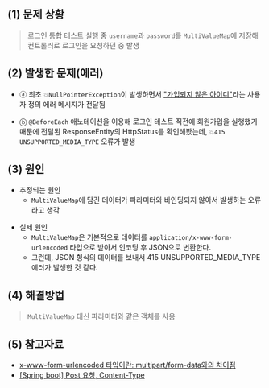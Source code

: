 ## (1) 문제 상황
> 로그인 통합 테스트 실행 중 `username`과 `password`를 `MultiValueMap`에 저장해 컨트롤러로 로그인을 요청하던 중 발생 

## (2) 발생한 문제(에러)
- ⓐ 최초 `💥NullPointerException`이 발생하면서 <u>"가입되지 않은 아이디"</u>라는 사용자 정의 에러 메시지가 전달됨 <p></p>
- ⓑ `@BeforeEach` 애노테이션을 이용해 로그인 테스트 직전에 회원가입을 실행했기 때문에 전달된 ResponseEntity의 HttpStatus를 확인해봤는데, `💥415 UNSUPPORTED_MEDIA_TYPE` 오류가 발생

## (3) 원인
- 추정되는 원인
  - `MultiValueMap`에 담긴 데이터가 파라미터와 바인딩되지 않아서 발생하는 오류라고 생각
    <p></p>
- 실제 원인 
  - `MultiValueMap`은 기본적으로 데이터를 `application/x-www-form-urlencoded` 타입으로 받아서 인코딩 후 JSON으로 변환한다. 
  - 그런데, JSON 형식의 데이터를 보내서 415 UNSUPPORTED_MEDIA_TYPE 에러가 발생한 것 같다.

## (4) 해결방법
> `MultiValueMap` 대신 파라미터와 같은 객체를 사용

## (5) 참고자료
- [x-www-form-urlencoded 타입이란: multipart/form-data와의 차이점](https://wildeveloperetrain.tistory.com/304)
- [[Spring boot] Post 요청, Content-Type](https://velog.io/@hyerin_story/Spring-boot-Post-요청-Content-Type)
